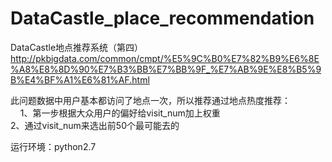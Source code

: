 # DataCastle_place_recommendation
DataCastle地点推荐系统（第四）  
http://pkbigdata.com/common/cmpt/%E5%9C%B0%E7%82%B9%E6%8E%A8%E8%8D%90%E7%B3%BB%E7%BB%9F_%E7%AB%9E%E8%B5%9B%E4%BF%A1%E6%81%AF.html

此问题数据中用户基本都访问了地点一次，所以推荐通过地点热度推荐：  
      1、第一步根据大众用户的偏好给visit_num加上权重  
      2、通过visit_num来选出前50个最可能去的  
      

运行环境：python2.7
